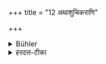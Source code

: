 +++
title = "12 अथाशुचिकराणि"

+++

<details><summary>Bühler</summary>

12. Now follows (the enumeration of) the acts which make men impure (Asucikara).
</details>

<details><summary>हरदत्त-टीका</summary>

## सूत्रम्
अथाऽशुचिकराणि ॥ १२ ॥  
## टिप्पनी
अशुचिं पुरुषं कुर्वन्तीत्यशुचिकराणि, तानि वक्ष्यन्ते ॥ १२ ॥
</details>
